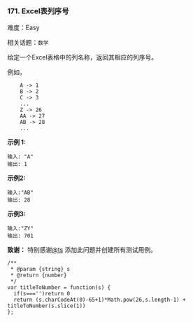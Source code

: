 ### 171. Excel表列序号

难度：Easy

相关话题：`数学`

给定一个Excel表格中的列名称，返回其相应的列序号。



例如，



```
    A -> 1
    B -> 2
    C -> 3
    ...
    Z -> 26
    AA -> 27
    AB -> 28 
    ...
```


**示例 1:** 



```
输入: "A"
输出: 1
```


**示例2:** 



```
输入:"AB"
输出: 28
```


**示例3:** 



```
输入:"ZY"
输出: 701
```


**致谢：** 
特别感谢[@ts](http://leetcode.com/discuss/user/ts)
添加此问题并创建所有测试用例。


```
/**
 * @param {string} s
 * @return {number}
 */
var titleToNumber = function(s) {
  if(s==='')return 0
  return (s.charCodeAt(0)-65+1)*Math.pow(26,s.length-1) + titleToNumber(s.slice(1))
};
```

